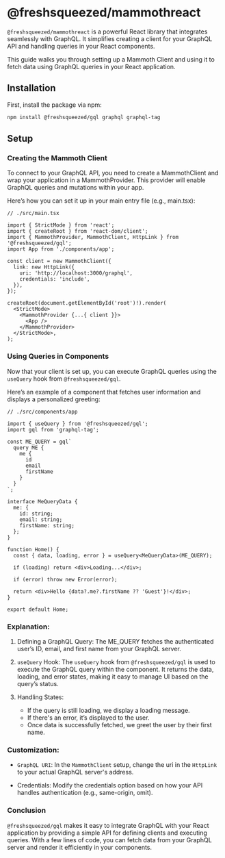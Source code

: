 # @freshsqueezed/mammothreact

`@freshsqueezed/mammothreact` is a powerful React library that integrates seamlessly with GraphQL. It simplifies creating a client for your GraphQL API and handling queries in your React components.

This guide walks you through setting up a Mammoth Client and using it to fetch data using GraphQL queries in your React application.

## Installation

First, install the package via npm:

```bash
npm install @freshsqueezed/gql graphql graphql-tag
```

## Setup

### Creating the Mammoth Client

To connect to your GraphQL API, you need to create a MammothClient and wrap your application in a MammothProvider. This provider will enable GraphQL queries and mutations within your app.

Here’s how you can set it up in your main entry file (e.g., main.tsx):

```tsx
// ./src/main.tsx

import { StrictMode } from 'react';
import { createRoot } from 'react-dom/client';
import { MammothProvider, MammothClient, HttpLink } from '@freshsqueezed/gql';
import App from './components/app';

const client = new MammothClient({
  link: new HttpLink({
    uri: 'http://localhost:3000/graphql',
    credentials: 'include',
  }),
});

createRoot(document.getElementById('root')!).render(
  <StrictMode>
    <MammothProvider {...{ client }}>
      <App />
    </MammothProvider>
  </StrictMode>,
);
```

### Using Queries in Components

Now that your client is set up, you can execute GraphQL queries using the `useQuery` hook from `@freshsqueezed/gql`.

Here’s an example of a component that fetches user information and displays a personalized greeting:

```tsx
// ./src/components/app

import { useQuery } from '@freshsqueezed/gql';
import gql from 'graphql-tag';

const ME_QUERY = gql`
  query ME {
    me {
      id
      email
      firstName
    }
  }
`;

interface MeQueryData {
  me: {
    id: string;
    email: string;
    firstName: string;
  };
}

function Home() {
  const { data, loading, error } = useQuery<MeQueryData>(ME_QUERY);

  if (loading) return <div>Loading...</div>;

  if (error) throw new Error(error);

  return <div>Hello {data?.me?.firstName ?? 'Guest'}!</div>;
}

export default Home;
```

### Explanation:

1. Defining a GraphQL Query: The ME_QUERY fetches the authenticated user’s ID, email, and first name from your GraphQL server.

2. `useQuery` Hook: The `useQuery` hook from `@freshsqueezed/gql` is used to execute the GraphQL query within the component. It returns the data, loading, and error states, making it easy to manage UI based on the query’s status.

3. Handling States:
   - If the query is still loading, we display a loading message.
   - If there's an error, it’s displayed to the user.
   - Once data is successfully fetched, we greet the user by their first name.

### Customization:

- `GraphQL URI`: In the `MammothClient` setup, change the uri in the `HttpLink` to your actual GraphQL server's address.

- Credentials: Modify the credentials option based on how your API handles authentication (e.g., same-origin, omit).

### Conclusion

`@freshsqueezed/gql` makes it easy to integrate GraphQL with your React application by providing a simple API for defining clients and executing queries. With a few lines of code, you can fetch data from your GraphQL server and render it efficiently in your components.
